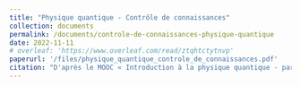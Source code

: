```yaml
---
title: "Physique quantique - Contrôle de connaissances"
collection: documents
permalink: /documents/controle-de-connaissances-physique-quantique
date: 2022-11-11
# overleaf: 'https://www.overleaf.com/read/ztqhtctytnvp'
paperurl: '/files/physique_quantique_controle_de_connaissances.pdf'
citation: "D'après le MOOC « Introduction à la physique quantique - partie 1 » de l'Institut polytechnique de Paris"
---
```

    